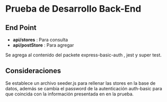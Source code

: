 # Prueba de Desarrollo Back-End
## End Point
- **api/stores** : Para consulta
- **api/postStore** : Para agregar 

Se agrega al contenido del packete express-basic-auth , jest y super test.

## Consideraciones

Se establece un archivo seeder.js para rellenar las stores en la base de datos, además se cambia el password de la autenticación auth-basic para que coincida con la información presentada en en la prueba. 
